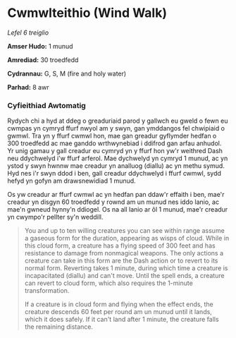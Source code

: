 # Cwmwlteithio (Wind Walk)

*Lefel 6 treiglio*

**Amser Hudo:** 1 munud

**Amrediad:** 30 troedfedd

**Cydrannau:** G, S, M (fire and holy water)

**Parhad:** 8 awr

### Cyfieithiad Awtomatig

Rydych chi a hyd at ddeg o greaduriaid parod y gallwch eu gweld o fewn eu cwmpas yn cymryd ffurf nwyol am y swyn, gan ymddangos fel chwipiaid o gwmwl. Tra yn y ffurf cwmwl hon, mae gan greadur gyflymder hedfan o 300 troedfedd ac mae ganddo wrthwynebiad i ddifrod gan arfau anhudol. Yr unig gamau y gall creadur eu cymryd yn y ffurf hon yw'r weithred Dash neu ddychwelyd i'w ffurf arferol. Mae dychwelyd yn cymryd 1 munud, ac yn ystod y swyn hwnnw mae creadur yn analluog (diallu) ac yn methu symud. Hyd nes i'r swyn ddod i ben, gall creadur ddychwelyd i ffurf cwmwl, sydd hefyd yn gofyn am drawsnewidiad 1 munud.

Os yw creadur ar ffurf cwmwl ac yn hedfan pan ddaw'r effaith i ben, mae'r creadur yn disgyn 60 troedfedd y rownd am un munud nes iddo lanio, ac mae'n gwneud hynny'n ddiogel. Os na all lanio ar ôl 1 munud, mae'r creadur yn cwympo'r pellter sy'n weddill.

>  You and up to ten willing creatures you can see within range assume a gaseous form for the duration, appearing as wisps of cloud. While in this cloud form, a creature has a flying speed of 300 feet and has resistance to damage from nonmagical weapons. The only actions a creature can take in this form are the Dash action or to revert to its normal form. Reverting takes 1 minute, during which time a creature is incapacitated (diallu) and can't move. Until the spell ends, a creature can revert to cloud form, which also requires the 1-minute transformation.
>  
>  If a creature is in cloud form and flying when the effect ends, the creature descends 60 feet per round am un munud until it lands, which it does safely. If it can't land after 1 minute, the creature falls the remaining distance.
